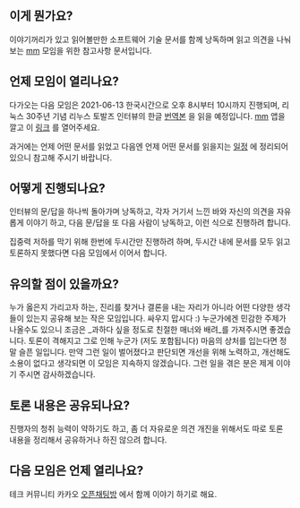 이게 뭔가요?
------------

이야기꺼리가 있고 읽어볼만한 소프트웨어 기술 문서를 함께 낭독하며 읽고 의견을
나눠보는 [mm](https://mm.xyz) 모임을 위한 참고사항 문서입니다.

언제 모임이 열리나요?
---------------------

다가오는 다음 모임은 2021-06-13 한국시간으로 오후 8시부터 10시까지 진행되며,
리눅스 30주년 기념 리누스 토발즈 인터뷰의 한글
[번역본](https://sjp38.github.io/ko/post/torvalds_interview_for_30th_anniversary_of_linux_kernel_part1)
을 읽을 예정입니다.  [mm](https://mm.xyz) 앱을 깔고 이
[링크](https://www.mm.xyz/event/8eb4d500-5bf2-4010-bb34-10dce8391c5b?fbclid=IwAR2khWmw-kZs_H-7uxrKqS6rZY5boU0DP-72bey-eHBPyyxRozwcSxoIA8A)
를 열어주세요.

과거에는 언제 어떤 문서를 읽었고 다음엔 언제 어떤 문서를 읽을지는
[일정](Schedule.md) 에 정리되어 있으니 참고해 주시기 바랍니다.

어떻게 진행되나요?
------------------

인터뷰의 문/답을 하나씩 돌아가며 낭독하고, 각자 거기서 느낀 바와 자신의 의견을
자유롭게 이야기 하고, 다음 문/답을 또 다음 사람이 낭독하고, 이런 식으로
진행하려 합니다.

집중력 저하를 막기 위해 한번에 두시간만 진행하려 하며, 두시간 내에 문서를 모두
읽고 토론하지 못했다면 다음 모임에서 이어서 합니다.

유의할 점이 있을까요?
---------------------

누가 옳은지 가리고자 하는, 진리를 찾거나 결론을 내는 자리가 아니라 어떤 다양한
생각들이 있는지 공유해 보는 작은 모임입니다.  싸우지 맙시다 :)
누군가에겐 민감한 주제가 나올수도 있으니 조금은 _과하다 싶을 정도로 친절한
매너와 배려_를 가져주시면 좋겠습니다.
토론이 격해지고 그로 인해 누군가 (저도 포함됩니다) 마음의 상처를 입는다면 정말
슬픈 일입니다.  만약 그런 일이 벌어졌다고 판단되면 개선을 위해 노력하고,
개선해도 소용이 없다고 생각되면 이 모임은 지속하지 않겠습니다. 그런 일을 겪은
분은 제게 이야기 주시면 감사하겠습니다.

토론 내용은 공유되나요?
-----------------------

진행자의 청취 능력이 약하기도 하고, 좀 더 자유로운 의견 개진을 위해서도 따로
토론 내용을 정리해서 공유하거나 하진 않으려 합니다.

다음 모임은 언제 열리나요?
--------------------------

테크 커뮤니티 카카오 [오픈채팅방](https://open.kakao.com/o/ghzKaXhd) 에서 함께
이야기 하기로 해요.
